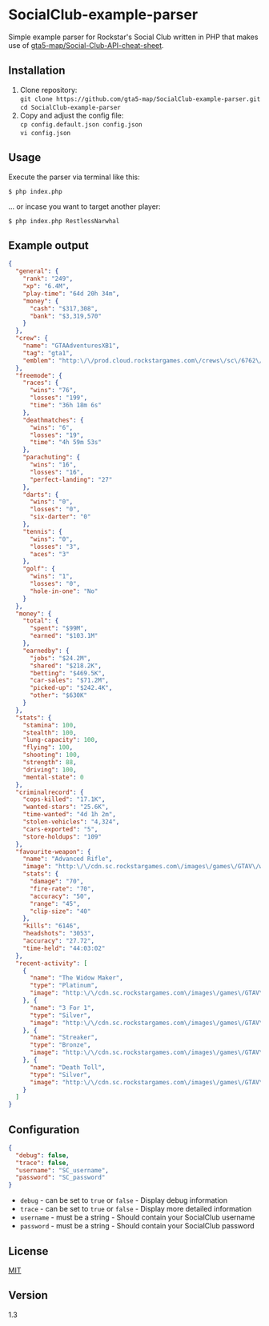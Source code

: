SocialClub-example-parser
=========================

Simple example parser for Rockstar's Social Club written in PHP that makes use of [gta5-map/Social-Club-API-cheat-sheet](https://github.com/gta5-map/Social-Club-API-cheat-sheet).

## Installation

1. Clone repository:  
  `git clone https://github.com/gta5-map/SocialClub-example-parser.git`  
  `cd SocialClub-example-parser`
1. Copy and adjust the config file:  
  `cp config.default.json config.json`  
  `vi config.json`  

## Usage

Execute the parser via terminal like this:  

```shell
$ php index.php 
```

... or incase you want to target another player:  

```shell
$ php index.php RestlessNarwhal 
```

## Example output

```json
{
  "general": {
    "rank": "249",
    "xp": "6.4M",
    "play-time": "64d 20h 34m",
    "money": {
      "cash": "$317,308",
      "bank": "$3,319,570"
    }
  },
  "crew": {
    "name": "GTAAdventuresXB1",
    "tag": "gta1",
    "emblem": "http:\/\/prod.cloud.rockstargames.com\/crews\/sc\/6762\/12096658\/publish\/emblem\/emblem_64.png"
  },
  "freemode": {
    "races": {
      "wins": "76",
      "losses": "199",
      "time": "36h 18m 6s"
    },
    "deathmatches": {
      "wins": "6",
      "losses": "19",
      "time": "4h 59m 53s"
    },
    "parachuting": {
      "wins": "16",
      "losses": "16",
      "perfect-landing": "27"
    },
    "darts": {
      "wins": "0",
      "losses": "0",
      "six-darter": "0"
    },
    "tennis": {
      "wins": "0",
      "losses": "3",
      "aces": "3"
    },
    "golf": {
      "wins": "1",
      "losses": "0",
      "hole-in-one": "No"
    }
  },
  "money": {
    "total": {
      "spent": "$99M",
      "earned": "$103.1M"
    },
    "earnedby": {
      "jobs": "$24.2M",
      "shared": "$218.2K",
      "betting": "$469.5K",
      "car-sales": "$71.2M",
      "picked-up": "$242.4K",
      "other": "$630K"
    }
  },
  "stats": {
    "stamina": 100,
    "stealth": 100,
    "lung-capacity": 100,
    "flying": 100,
    "shooting": 100,
    "strength": 88,
    "driving": 100,
    "mental-state": 0
  },
  "criminalrecord": {
    "cops-killed": "17.1K",
    "wanted-stars": "25.6K",
    "time-wanted": "4d 1h 2m",
    "stolen-vehicles": "4,324",
    "cars-exported": "5",
    "store-holdups": "109"
  },
  "favourite-weapon": {
    "name": "Advanced Rifle",
    "image": "http:\/\/cdn.sc.rockstargames.com\/images\/games\/GTAV\/weapons\/314x120_colour\/W_AR_AdvancedRifle.png",
    "stats": {
      "damage": "70",
      "fire-rate": "70",
      "accuracy": "50",
      "range": "45",
      "clip-size": "40"
    },
    "kills": "6146",
    "headshots": "3053",
    "accuracy": "27.72",
    "time-held": "44:03:02"
  },
  "recent-activity": [
    {
      "name": "The Widow Maker",
      "type": "Platinum",
      "image": "http:\/\/cdn.sc.rockstargames.com\/images\/games\/GTAV\/multiplayer\/award\/platinum\/OverallKills.png"
    }, {
      "name": "3 For 1",
      "type": "Silver",
      "image": "http:\/\/cdn.sc.rockstargames.com\/images\/games\/GTAV\/multiplayer\/award\/silver\/HatTrickKiller.png"
    }, {
      "name": "Streaker",
      "type": "Bronze",
      "image": "http:\/\/cdn.sc.rockstargames.com\/images\/games\/GTAV\/multiplayer\/award\/bronze\/KillStreak.png"
    }, {
      "name": "Death Toll",
      "type": "Silver",
      "image": "http:\/\/cdn.sc.rockstargames.com\/images\/games\/GTAV\/multiplayer\/award\/silver\/TotalKills.png"
    }
  ]
}
```

## Configuration

```json
{
  "debug": false,
  "trace": false,
  "username": "SC_username",
  "password": "SC_password"
}
```

- `debug` - can be set to `true` or `false` - Display debug information
- `trace` - can be set to `true` or `false` - Display more detailed information
- `username` - must be a string - Should contain your SocialClub username
- `password` - must be a string - Should contain your SocialClub password

## License

[MIT](LICENSE)

## Version

1.3
